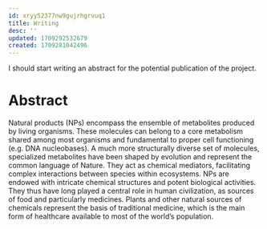 ```yaml
---
id: xryy52377nw9gujrhgrvuq1
title: Writing
desc: ''
updated: 1709292532679
created: 1709281042496
---
```


I should start writing an abstract for the potential publication of the project.

# Abstract
Natural products (NPs) encompass the ensemble of metabolites produced by living organisms. These molecules can belong to a core metabolism shared among most organisms and fundamental to proper cell functioning (e.g. DNA nucleobases). A much more structurally diverse set of molecules, specialized metabolites have been shaped by evolution and represent the common language of Nature. They act as chemical mediators, facilitating complex interactions between species within ecosystems. NPs are endowed with intricate chemical structures and potent biological activities. They thus have long played a central role in human civilization, as sources of food and particularly medicines. Plants and other natural sources of chemicals represent the basis of traditional medicine, which is the main form of healthcare available to most of the world’s population. 
